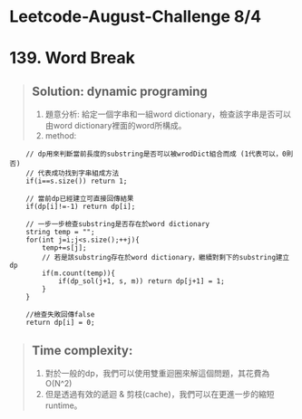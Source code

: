 # Leetcode-August-Challenge 8/4
# 139. Word Break
> ## Solution: dynamic programing
> 1. 題意分析: 給定一個字串和一組word dictionary，檢查該字串是否可以由word dictionary裡面的word所構成。  
> 2. method: 
```
    // dp用來判斷當前長度的substring是否可以被wrodDict組合而成 (1代表可以，0則否)
    // 代表成功找到字串組成方法
    if(i==s.size()) return 1;

    // 當前dp已經建立可直接回傳結果
    if(dp[i]!=-1) return dp[i];

    // 一步一步檢查substring是否存在於word dictionary
    string temp = "";
    for(int j=i;j<s.size();++j){
        temp+=s[j];
        // 若是該substring存在於word dictionary，繼續對剩下的substring建立dp
        if(m.count(temp)){
            if(dp_sol(j+1, s, m)) return dp[j+1] = 1;
        }
    }

    //檢查失敗回傳false
    return dp[i] = 0;
```

> ## Time complexity: 
> 1. 對於一般的dp，我們可以使用雙重迴圈來解這個問題，其花費為O(N^2)  
> 2. 但是透過有效的遞迴 & 剪枝(cache)，我們可以在更進一步的縮短runtime。

